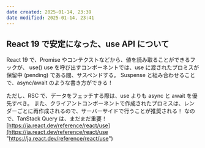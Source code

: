 ```yaml
---
date created: 2025-01-14, 23:39
date modified: 2025-01-14, 23:41
---
```


## React 19 で安定になった、use API について

React 19 で、Promise やコンテクストなどから、値を読み取ることができるフックが、 use() use を呼び出すコンポーネントでは、use に渡されたプロミスが保留中 (pending) である間、サスペンドする。 Suspense と組み合わせることで、async/await のような書き方ができる！

ただし、RSC で、データをフェッチする際は、use よりも async と await を優先すべき。 また、クライアントコンポーネントで作成されたプロミスは、レンダーごとに再作成されるので、サーバーサイドで行うことが推奨される！ なので、TanStack Query は、まだまだ重要！
[https://ja.react.dev/reference/react/use](https://ja.react.dev/reference/react/use "https://ja.react.dev/reference/react/use")
